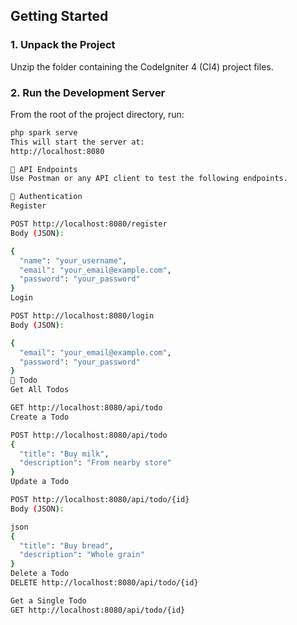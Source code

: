 ## Getting Started

### 1. Unpack the Project

Unzip the folder containing the CodeIgniter 4 (CI4) project files.

### 2. Run the Development Server

From the root of the project directory, run:

```bash
php spark serve
This will start the server at:
http://localhost:8080

📮 API Endpoints
Use Postman or any API client to test the following endpoints.

🔐 Authentication
Register

POST http://localhost:8080/register
Body (JSON):

{
  "name": "your_username",
  "email": "your_email@example.com",
  "password": "your_password"
}
Login

POST http://localhost:8080/login
Body (JSON):

{
  "email": "your_email@example.com",
  "password": "your_password"
}
📝 Todo
Get All Todos

GET http://localhost:8080/api/todo
Create a Todo

POST http://localhost:8080/api/todo
{
  "title": "Buy milk",
  "description": "From nearby store"
}
Update a Todo

POST http://localhost:8080/api/todo/{id}
Body (JSON):

json
{
  "title": "Buy bread",
  "description": "Whole grain"
}
Delete a Todo
DELETE http://localhost:8080/api/todo/{id}

Get a Single Todo
GET http://localhost:8080/api/todo/{id}


